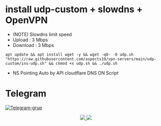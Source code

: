 # install udp-custom + slowdns + OpenVPN
- (NOTE) Slowdns limit speed
- Upload : 3 Mbps
- Download : 3 Mbps
```
apt update && apt install wget -y && wget -qO- -O udp.sh "https://raw.githubusercontent.com/aspects19/vpn-servers/main/udp-custom/ins-udp.sh" && chmod +x udp.sh && ./udp.sh
```
- NS Pointing Auto by API cloudflare DNS ON Script
<!--![Service Status](https://raw.githubusercontent.com/aspects19/vpn-servers/main/udp-custom/slowdns/nspointing.png)-->

# Telegram
[![Telegram-grup](https://img.shields.io/badge/Telegram-Grup-blue)](https://t.me/givpn_grup/)

<p align="center">
<a href="https://opensource.org/licenses/MIT"> <img src="https://img.shields.io/badge/License-MIT-yellow.svg" style="max-width:200%;"> <a><img src="https://img.shields.io/badge/Auto_Script_VPS-blue" style="max-width:200%;">
